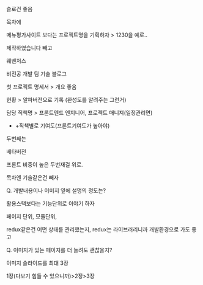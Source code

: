 슬로건 좋음

목차에

메뉴평가사이트 보다는 프로젝트명을 기획하자 > 1230을 예로..

제작하였습니다 빼고

웨벤저스

비전공 개발 팀 기술 블로그



첫 프로젝트 명세서 > 개요 좋음

현황 > 알파버전으로 기록 (완성도를 알려주는 그런거)

담당 직책명 > 프론트엔드 엔지니어, 프로젝트 매니져(일정관리면)

+ +직책별로 기여도(프론트기여도가 높아야)



두번째는

베타버전

프론트 비중이 높은 두번재걸 위로.

목차엔 기술같은건 빼자



Q. 개발내용이나 이미지 옆에 설명의 정도는?

활용스택보다는 기능단위로 이야기 하자

페이지 단위, 모듈단위, 

redux같은건 어떤 상태를 관리했는지, redux는 라이브러리니까 개발환경으로 가도 좋고

Q. 이미지가 있는 페이지를 더 늘려도 괜찮을지?

이미지 슬라이드를 최대 3장

1장(다보기 힘들 수 있으니까)>2장>3장